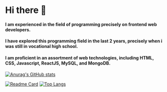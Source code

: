 # Hi there 👋

#### I am experienced in the field  of programming precisely on frontend web developers. 
#### I have explored this programming field in the last 2 years, precisely when i was still in vocational high school. 
#### I am proficient in an assortment of web technologies, including HTML, CSS, Javascript, ReactJS, MySQL, and MongoDB.

[![Anurag's GitHub stats](https://github-readme-stats.vercel.app/api?username=namassist&theme=dracula)](https://github.com/namassist)

[![Readme Card](https://github-readme-stats.vercel.app/api/pin/?username=namassist&repo=reactssist&layout=compact&theme=dracula)](https://github.com/namassist/reactssist)
[![Top Langs](https://github-readme-stats.vercel.app/api/top-langs/?username=namassist&layout=compact&theme=dracula)](https://github.com/namassist)
